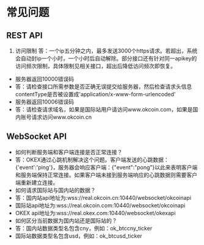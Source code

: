 # 常见问题    

## REST API

1. 访问限制
答：一个ip五分钟之内，最多发送3000个https请求。若超出，系统会自动封ip一个小时，一个小时后自动解除。部分接口还有针对同一apikey的访问频次限制，具体限制见相关接口，超出后降低访问频次即恢复。    
- 服务器返回10000错误码
- 答：请检查接口所需参数是否正确无误提交给服务器，然后检查请求头信息contentType是否被设置成'application/x-www-form-urlencoded'
- 服务器返回10006错误码
- 答：请检查请求域名，如果是国际站用户请访问www.okcoin.com，如果是国内账号请求访问www.okcoin.cn      
    
## WebSocket API    

- 如何判断服务端和客户端连接是否正常连接？
- 答：OKEX通过心跳机制解决这个问题。客户端发送的心跳数据：{'event':'ping'}，服务器会响应客户端：{"event":"pong"}以此来表明客户端和服务端保持正常连接。如果客户端未接到服务端响应的心跳数据则需要客户端重新建立连接。
- 如何请求国际站与国内站的数据？
- 答：国内站api地址为:wss://real.okcoin.cn:10440/websocket/okcoinapi 
- 国际站api地址为:wss://real.okcoin.com:10440/websocket/okcoinapi
- OKEX api地址为:wss://real.okex.com:10440/websocket/okexapi
- 如何区分当前数据为国内站还是国际站的？
- 答：国内站数据类型名包含cny，例如：ok_btccny_ticker
- 国际站数据类型名包含usd，例如：ok_btcusd_ticker
